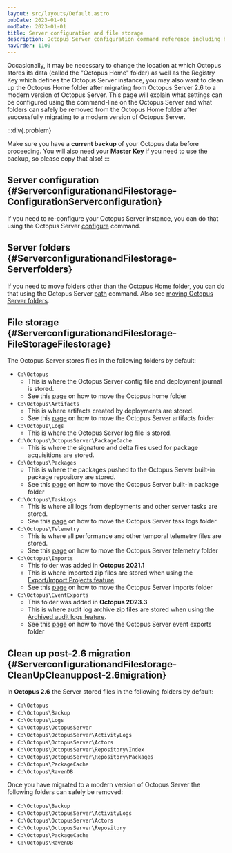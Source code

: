 ```yaml
---
layout: src/layouts/Default.astro
pubDate: 2023-01-01
modDate: 2023-01-01
title: Server configuration and file storage
description: Octopus Server configuration command reference including how to specify your file storage locations.
navOrder: 1100
---
```


Occasionally, it may be necessary to change the location at which Octopus stores its data (called the "Octopus Home" folder) as well as the Registry Key which defines the Octopus Server instance, you may also want to clean up the Octopus Home folder after migrating from Octopus Server 2.6 to a modern version of Octopus Server. This page will explain what settings can be configured using the command-line on the Octopus Server and what folders can safely be removed from the Octopus Home folder after successfully migrating to a modern version of Octopus Server.

:::div{.problem}

Make sure you have a **current backup** of your Octopus data before proceeding. You will also need your **Master Key** if you need to use the backup, so please copy that also!
:::

## Server configuration {#ServerconfigurationandFilestorage-ConfigurationServerconfiguration}

If you need to re-configure your Octopus Server instance, you can do that using the Octopus Server [configure](/docs/octopus-rest-api/octopus.server.exe-command-line/configure) command.

## Server folders {#ServerconfigurationandFilestorage-Serverfolders}

If you need to move folders other than the Octopus Home folder, you can do that using the Octopus Server [path](/docs/octopus-rest-api/octopus.server.exe-command-line/path) command. Also see [moving Octopus Server folders](/docs/administration/managing-infrastructure/server-configuration-and-file-storage/moving-octopus-server-folders/#MovingOctopusServerfolders-OctopusHome).

## File storage {#ServerconfigurationandFilestorage-FileStorageFilestorage}

The Octopus Server stores files in the following folders by default:

- `C:\Octopus`
    - This is where the Octopus Server config file and deployment journal is stored.
    - See this [page](/docs/administration/managing-infrastructure/server-configuration-and-file-storage/moving-octopus-server-folders/#MovingOctopusServerfolders-OctopusHome) on how to move the Octopus home folder
- `C:\Octopus\Artifacts`
    - This is where artifacts created by deployments are stored.
    - See this [page](/docs/administration/managing-infrastructure/server-configuration-and-file-storage/moving-octopus-server-folders/#MovingOctopusServerfolders-Artifacts) on how to move the Octopus Server artifacts folder
- `C:\Octopus\Logs`
    - This is where the Octopus Server log file is stored.
- `C:\Octopus\OctopusServer\PackageCache`
    - This is where the signature and delta files used for package acquisitions are stored.
- `C:\Octopus\Packages`
    - This is where the packages pushed to the Octopus Server built-in package repository are stored.
    - See this [page](/docs/administration/managing-infrastructure/server-configuration-and-file-storage/moving-octopus-server-folders/#MovingOctopusServerfolders-NuGetRepository) on how to move the Octopus Server built-in package folder
- `C:\Octopus\TaskLogs`
    - This is where all logs from deployments and other server tasks are stored.
    - See this [page](/docs/administration/managing-infrastructure/server-configuration-and-file-storage/moving-octopus-server-folders/#MovingOctopusServerfolders-TaskLogs) on how to move the Octopus Server task logs folder
- `C:\Octopus\Telemetry`
    - This is where all performance and other temporal telemetry files are stored.
    - See this [page](/docs/administration/managing-infrastructure/server-configuration-and-file-storage/moving-octopus-server-folders/#MovingOctopusServerfolders-Telemetry) on how to move the Octopus Server telemetry folder
- `C:\Octopus\Imports`
    - This folder was added in **Octopus 2021.1**
    - This is where imported zip files are stored when using the [Export/Import Projects feature](/docs/projects/export-import).
    - See this [page](/docs/administration/managing-infrastructure/server-configuration-and-file-storage/moving-octopus-server-folders/#MovingOctopusServerfolders-Imports) on how to move the Octopus Server imports folder
- `C:\Octopus\EventExports`
    - This folder was added in **Octopus 2023.3**
    - This is where audit log archive zip files are stored when using the [Archived audit logs feature](/docs/security/users-and-teams/auditing/#archived-audit-events).
    - See this [page](/docs/administration/managing-infrastructure/server-configuration-and-file-storage/moving-octopus-server-folders/#MovingOctopusServerfolders-EventExports) on how to move the Octopus Server event exports folder

## Clean up post-2.6 migration {#ServerconfigurationandFilestorage-CleanUpCleanuppost-2.6migration}

In **Octopus 2.6** the Server stored files in the following folders by default:

- `C:\Octopus`
- `C:\Octopus\Backup`
- `C:\Octopus\Logs`
- `C:\Octopus\OctopusServer`
- `C:\Octopus\OctopusServer\ActivityLogs`
- `C:\Octopus\OctopusServer\Actors`
- `C:\Octopus\OctopusServer\Repository\Index`
- `C:\Octopus\OctopusServer\Repository\Packages`
- `C:\Octopus\PackageCache`
- `C:\Octopus\RavenDB`

Once you have migrated to a modern version of Octopus Server the following folders can safely be removed:

- `C:\Octopus\Backup`
- `C:\Octopus\OctopusServer\ActivityLogs`
- `C:\Octopus\OctopusServer\Actors`
- `C:\Octopus\OctopusServer\Repository`
- `C:\Octopus\PackageCache`
- `C:\Octopus\RavenDB`
